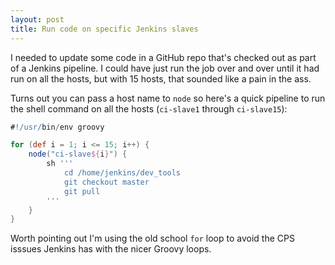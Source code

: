 ```yaml
---
layout: post
title: Run code on specific Jenkins slaves
---
```

I needed to update some code in a GitHub repo that's checked out as part of a
Jenkins pipeline. I could have just run the job over and over until it had run
on all the hosts, but with 15 hosts, that sounded like a pain in the ass.

Turns out you can pass a host name to `node` so here's a quick pipeline to run
the shell command on all the hosts (`ci-slave1` through `ci-slave15`):

```groovy
#!/usr/bin/env groovy

for (def i = 1; i <= 15; i++) {
    node("ci-slave${i}") {
        sh '''
            cd /home/jenkins/dev_tools
            git checkout master
            git pull
        '''
    }
}
```

Worth pointing out I'm using the old school `for` loop to avoid the CPS isssues
Jenkins has with the nicer Groovy loops.
